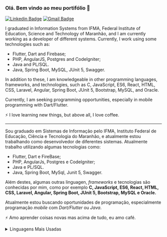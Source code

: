 ### Olá. Bem vindo ao meu portifólio 👋

[![Linkedin Badge](https://img.shields.io/badge/-LinkedIn-blue?style=flat-square&logo=Linkedin&logoColor=white&link=https://www.linkedin.com/in/pedro-dantas-765563169/)](https://www.linkedin.com/in/pedro-dantas-765563169/)
[![Gmail Badge](https://img.shields.io/badge/-Gmail-c14438?style=flat-square&logo=Gmail&logoColor=white&link=mailto:pedro.mattis.df@gmail.com)](mailto:pedro.mattis.df@gmail.com)

<!--
    Tabela unicode usada no java para inserir caracteres especiais: http://evaristoandjava.blogspot.com/2011/10/tabela-unicode.html
-->

<!--
**GanaxXD/GanaxXD** is a ✨ _special_ ✨ repository because its `README.md` (this file) appears on your GitHub profile.
-->
  
I graduated in Information Systems from IFMA, Federal Institute of Education, Science and Technology of Maranhão, and I am currently working as a developer of different systems. Currently, I work using some technologies such as:
  
* Flutter, Dart and Firebase;
* PHP, AngularJS, Postgres and CodeIgniter;
* Java and PL/SQL.
* Java, Spring Boot, MySQL, JUnit 5, Swagger.
  
In addition to these, I am knowledgeable in other programming languages, frameworks, and technologies, such as C, JavaScript, ES6, React, HTML, CSS, Laravel, Angular, Spring Boot, JUnit 5, Bootstrap, MySQL, and Oracle.

Currently, I am seeking programming opportunities, especially in mobile programming with Dart/Flutter.

⚡ I love learning new things, but above all, I love coffee.

_____________________________________________________________________________________________________________________________________________________________________

Sou graduado em Sistemas de Informação pelo IFMA, Instituto Federal de Educação, Ciência e Tecnologia do Maranhão, e atualmente estou trabalhando como desenvolvedor de diferentes sistemas. Atualmente trabalho utilizando algumas tecnologias como: 
  
* Flutter, Dart e FireBase;
* PHP, AngularJs, Postgres e CodeIgniter;
* Java e PL/SQL.
* Java, Spring Boot, MySql, Junit 5, Swagger.

Além destes, algumas outras linguagen, *frameworks* e tecnologias são conhecidas por mim, como por exemplo **C, JavaScript, ES6, React, HTML, CSS, Laravel, Angular, Spring Boot, JUnit 5, Bootstrap, MySQL e Oracle.**  
  
Atualmente estou buscando oportunidades de programação, especialmente programação *mobile* com *Dart/Flutter* ou *Java*.

⚡ Amo aprender coisas novas mas acima de tudo, eu amo café.
  
    
  
<details>
  <br/>
  <summary>Linguagens Mais Usadas</summary>
  <img src="https://github-readme-stats.vercel.app/api/top-langs/?username=GanaxXD&layout=compact&bg_color=444444&text_color=dddddd">
</details>
<br/>

